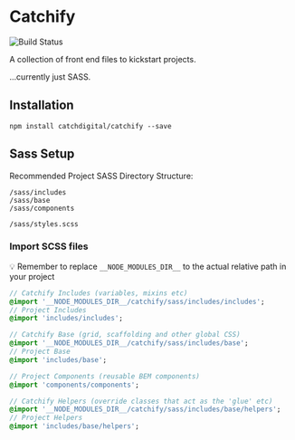 # Catchify

![Build Status](https://travis-ci.org/catchdigital/catchify.svg?branch=master)

A collection of front end files to kickstart projects.

...currently just SASS.

## Installation
`npm install catchdigital/catchify --save`

## Sass Setup

Recommended Project SASS Directory Structure:
```
/sass/includes
/sass/base
/sass/components

/sass/styles.scss
```

### Import SCSS files
:bulb: Remember to replace `__NODE_MODULES_DIR__` to the actual relative path in your project

```sass
// Catchify Includes (variables, mixins etc)
@import '__NODE_MODULES_DIR__/catchify/sass/includes/includes';
// Project Includes
@import 'includes/includes';

// Catchify Base (grid, scaffolding and other global CSS)
@import '__NODE_MODULES_DIR__/catchify/sass/includes/base';
// Project Base
@import 'includes/base';

// Project Components (reusable BEM components)
@import 'components/components';

// Catchify Helpers (override classes that act as the 'glue' etc)
@import '__NODE_MODULES_DIR__/catchify/sass/includes/base/helpers';
// Project Helpers
@import 'includes/base/helpers';
```
